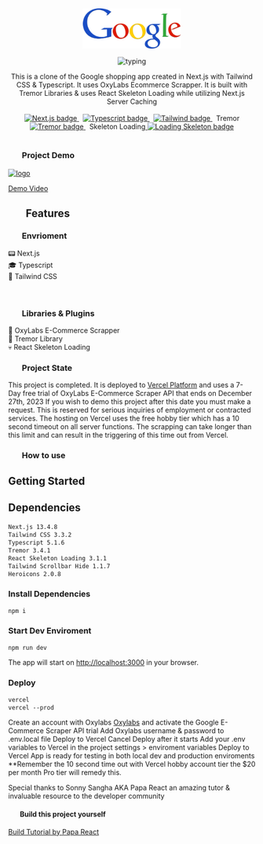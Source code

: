 <p align="center">
  <br />
  <img width="200" src="./public/Logo.png" alt="Google Logo">
  <br />
</p>

 <p svg align="center">
<img src="https://readme-typing-svg.demolab.com?font=Noto+Serif&pause=3000&color=2FA4D7&center=true&vCenter=true&width=375&lines=Google+Shopping+Clone+in+Next.js+13.4" alt=typing>
 </p>

<p align="center">
  This is a clone of the Google shopping app created in Next.js with Tailwind CSS & Typescript. It uses OxyLabs Ecommerce Scrapper. It is built with Tremor Libraries & uses React Skeleton Loading while utilizing Next.js Server Caching
  <br />
  <br />
  <a href="https://github.com/vercel/next.js">
    <img src="https://img.shields.io/badge/Next-black?style=for-the-badge&logo=next.js&logoColor=white" alt="Next.js badge">
  </a>
  &nbsp;
  <a href="https://github.com/microsoft/TypeScript">
    <img src="https://img.shields.io/badge/typescript-%23007ACC.svg?style=for-the-badge&logo=typescript&logoColor=white" alt="Typescript badge">
  </a>
  &nbsp;
  <a href="https://github.com/tailwindlabs/tailwindcss">
    <img src="https://img.shields.io/badge/tailwindcss-%2338B2AC.svg?style=for-the-badge&logo=tailwind-css&logoColor=white" alt="Tailwind badge">
  </a>
    &nbsp;
Tremor<a href="https://github.com/tremorlabs/tremor">
<img src="https://badge.fury.io/gh/tremorlabs%2Ftremor.svg" alt="Tremor badge">
  </a>
    &nbsp;
Skeleton Loading<a href="https://github.com/dvtng/react-loading-skeleton">
<img src="https://badge.fury.io/gh/dvtng%2Freact-loading-skeleton.svg" alt="Loading Skeleton badge">
  </a>
  <br />
  <br />
</p>

<h3><ul><b>Project Demo</b></ul></h3>

<a href="https://google-shopping.vercel.app/" target="blank"><img align="center" src="https://google-shopping.vercel.app/_next/image?url=%2F_next%2Fstatic%2Fmedia%2FLogo.a5549e45.png&w=256&q=75" alt="logo" height="85" width="250" /></a>

[Demo Video](https://www.youtube.com/watch?v=L9NYGsUa5Gc)

<h2><ul><b>Features</b></ul></h2>

<h4>
<h3><ul><b>Envrioment</b></ul></h3>
        📟 Next.js <br>
        🎓 Typescript <br>
        🚀 Tailwind CSS <br><br><br>
<h3><ul><b>Libraries & Plugins</b></ul></h3>
        💎 OxyLabs E-Commerce Scrapper <br>
        📁 Tremor Library<br>
        💀 React Skeleton Loading <br>
</h4>

<h3><ul><b>Project State</b></ul></h3>

This project is completed. It is deployed to [Vercel Platform](https://vercel.com/) and uses a 7-Day free trial of OxyLabs E-Commerce Scraper API that ends on December 27th, 2023 If you wish to demo this project after this date you must make a request. This is reserved for serious inquiries of employment or contracted services. The hosting on Vercel uses the free hobby tier which has a 10 second timeout on all server functions. The scrapping can take longer than this limit and can result in the triggering of this time out from Vercel.
<br>
<h3><ul><b>How to use</b></ul></h3>

## Getting Started

## **Dependencies**

    Next.js 13.4.8
    Tailwind CSS 3.3.2
    Typescript 5.1.6
    Tremor 3.4.1
    React Skeleton Loading 3.1.1
    Tailwind Scrollbar Hide 1.1.7
    Heroicons 2.0.8

### Install Dependencies

    npm i

### Start Dev Enviroment

    npm run dev

The app will start on [http://localhost:3000](http://localhost:3000) in your browser. 

### Deploy

    vercel
    vercel --prod

Create an account with Oxylabs [Oxylabs](https://oxylabs.io/) and activate the Google E-Commerce Scraper API trial
Add Oxylabs username & password to .env.local file
Deploy to Vercel
Cancel Deploy after it starts
Add your .env variables to Vercel in the project settings > enviroment variables
Deploy to Vercel
App is ready for testing in both local dev and production enviroments 
**Remember the 10 second time out with Vercel hobby account tier the $20 per month Pro tier will remedy this.

Special thanks to Sonny Sangha AKA Papa React an amazing tutor & invaluable resource to the developer community

<h4><ul><b>Build this project yourself</b></ul></h4>

[Build Tutorial by Papa React](https://www.youtube.com/watch?v=-8VCUUBHBKc&t=2s)
